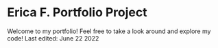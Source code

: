 # Erica F. Portfolio Project
Welcome to my portfolio! Feel free to take a look around and explore my code!
Last edited: June 22 2022

